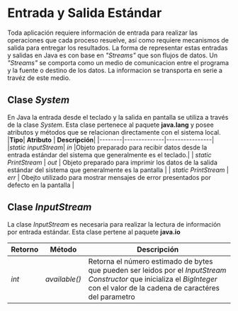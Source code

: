 # Entrada y Salida Estándar
Toda aplicación requiere información de entrada para realizar las operaciones que cada proceso resuelve, así como requiere mecanismos de salida para entregar los resultados. La forma de representar estas entradas y salidas en Java es con base en _"Streams"_ que son flujos de datos. Un _"Streams"_ se comporta como un medio de comunicacion entre el programa y la fuente o destino de los datos. La informacion se transporta en serie a travéz de este medio. 

## Clase _System_
En Java la entrada desde el teclado y la salida en pantalla se utiliza a través de la clase _System_. Esta clase pertenece al paquete __java.lang__ y posee atributos y métodos que se relacionan directamente con el sistema local. 
|__Tipo__| __Atributo__ | __Descripción__|
|--------|--------------|----------------|
|_static inputStream_| _in_ |Objeto preparado para recibir datos desde la entrada estándar del sistema que generalmente es el teclado.| 
| _static PrintStream_ | _out_ | Objeto preparado para imprimir los datos de la salida estándar del sistema que generalmente es la pantalla |
| _static PrintStream_  | _err_ | Obejto utilizado para mostrar mensajes de error presentados por defecto en la pantalla |

## Clase _InputStream_

La clase _InputStream_ es necesaria para realizar la lectura de información por entrada estándar. Esta clase pertene al paquete __java.io__ 

| Retorno | Método | Descripción |
|---------|--------|-------------|
| _int_ | _available()_ | Retorna el número estimado de bytes que pueden ser leidos por el _InputStream Constructor_ que inicializa el _BigInteger_ con el valor de la cadena de caractéres del parametro |
